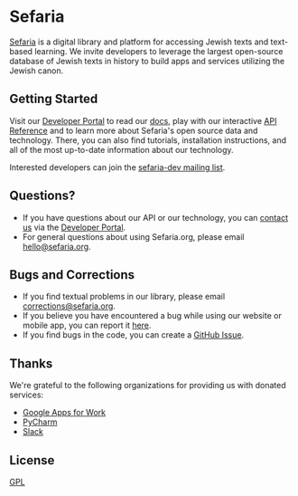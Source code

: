 # Sefaria

[Sefaria](https://www.sefaria.org) is a digital library and platform for accessing Jewish texts and text-based learning. We invite developers to leverage the largest open-source database of Jewish texts in history to build apps and services utilizing the Jewish canon.

## Getting Started
Visit our [Developer Portal](https://developers.sefaria.org/) to read our [docs](https://developers.sefaria.org/docs/getting-started-1), play with our interactive [API Reference](https://developers.sefaria.org/reference/getting-started-with-your-api) and to learn more about Sefaria's open source data and technology.  There, you can also find tutorials, installation instructions, and all of the most up-to-date information about our technology.

Interested developers can join the [sefaria-dev mailing list](https://groups.google.com/forum/#!forum/sefaria-dev).

## Questions?
- If you have questions about our API or our technology, you can [contact us](https://developers.sefaria.org/page/contact-us) via the [Developer Portal](https://developers.sefaria.org/).
- For general questions about using Sefaria.org, please email [hello@sefaria.org](mailto:hello@sefaria.org).

## Bugs and Corrections
- If you find textual problems in our library, please email [corrections@sefaria.org](mailto:corrections@sefaria.org).
- If you believe you have encountered a bug while using our website or mobile app, you can report it [here](https://sefaria.formstack.com/forms/bug_report).
- If you find bugs in the code, you can create a [GitHub Issue](https://github.com/sefaria/Sefaria-Project/issues?direction=desc&page=1&sort=created&state=open).


## Thanks

We're grateful to the following organizations for providing us with donated services:

- [Google Apps for Work](https://apps.google.com/)
- [PyCharm](https://www.jetbrains.com/pycharm/)
- [Slack](https://slack.com)


## License

[GPL](http://www.gnu.org/copyleft/gpl.html)


